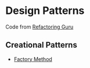 # Design Patterns

Code from [Refactoring Guru](https://refactoring.guru/)

## Creational Patterns
- [Factory Method]()